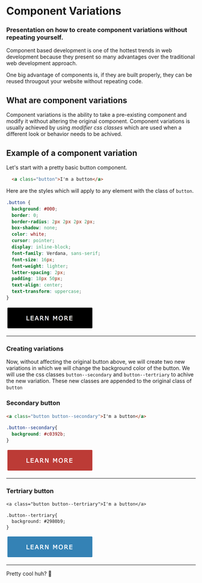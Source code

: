 # Component Variations

### Presentation on how to create component variations without repeating yourself.

Component based development is one of the hottest trends in web development because they present so many advantages over the traditional web development approach.

One big advantage of components is, if they are built properly, they can be reused througout your website without repeating code.

## What are component variations
Component variations is the ability to take a pre-existing component and modify it without altering the original component.  Component variations is usually achieved by using *modifier css classes* which are used when a different look or behavior needs to be achived.

## Example of a component variation

Let's start with a pretty basic button component.
```html
  <a class="button">I'm a button</a>
```

Here are the styles which will apply to any element with the class of `button`.
```scss
.button {
  background: #000;
  border: 0;
  border-radius: 2px 2px 2px 2px;
  box-shadow: none;
  color: white;
  cursor: pointer;
  display: inline-block;
  font-family: Verdana, sans-serif;
  font-size: 16px;
  font-weight: lighter;
  letter-spacing: 2px;
  padding: 18px 50px;
  text-align: center;
  text-transform: uppercase;
}
```

![Primary button](btn.png)

---

### Creating variations

Now, without affecting the original button above, we will create two new variations in which we will change the background color of the button.  We will use the css classes `button--secondary` and `button--tertriary` to achive the new variation.  These new classes are appended to the original class of `button`

### Secondary button
```html
<a class="button button--secondary">I'm a button</a>
```

```scss
.button--secondary{
  background: #c0392b;
}
```

![Primary button](btn-secondary.png)

---

### Tertriary button
```
<a class="button button--tertriary">I'm a button</a>
```
```
.button--tertriary{
  background: #2980b9;
}
```

![Primary button](btn-tertriary.png)

---

Pretty cool huh? :metal:








